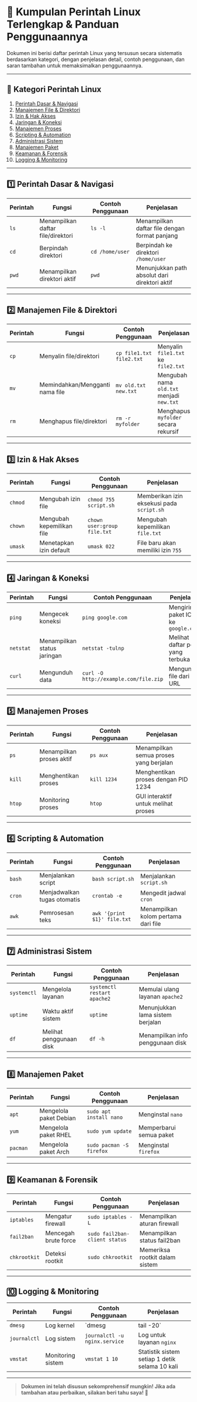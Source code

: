 # 📌 **Kumpulan Perintah Linux Terlengkap & Panduan Penggunaannya**

Dokumen ini berisi daftar perintah Linux yang tersusun secara sistematis berdasarkan kategori, dengan penjelasan detail, contoh penggunaan, dan saran tambahan untuk memaksimalkan penggunaannya.

---

## 📂 **Kategori Perintah Linux**
1. [Perintah Dasar & Navigasi](#1-perintah-dasar--navigasi)
2. [Manajemen File & Direktori](#2-manajemen-file--direktori)
3. [Izin & Hak Akses](#3-izin--hak-akses)
4. [Jaringan & Koneksi](#4-jaringan--koneksi)
5. [Manajemen Proses](#5-manajemen-proses)
6. [Scripting & Automation](#6-scripting--automation)
7. [Administrasi Sistem](#7-administrasi-sistem)
8. [Manajemen Paket](#8-manajemen-paket)
9. [Keamanan & Forensik](#9-keamanan--forensik)
10. [Logging & Monitoring](#10-logging--monitoring)

---

## 1️⃣ **Perintah Dasar & Navigasi**
| Perintah | Fungsi | Contoh Penggunaan | Penjelasan |
|----------|--------|------------------|------------|
| `ls` | Menampilkan daftar file/direktori | `ls -l` | Menampilkan daftar file dengan format panjang |
| `cd` | Berpindah direktori | `cd /home/user` | Berpindah ke direktori `/home/user` |
| `pwd` | Menampilkan direktori aktif | `pwd` | Menunjukkan path absolut dari direktori aktif |

---

## 2️⃣ **Manajemen File & Direktori**
| Perintah | Fungsi | Contoh Penggunaan | Penjelasan |
|----------|--------|------------------|------------|
| `cp` | Menyalin file/direktori | `cp file1.txt file2.txt` | Menyalin `file1.txt` ke `file2.txt` |
| `mv` | Memindahkan/Mengganti nama file | `mv old.txt new.txt` | Mengubah nama `old.txt` menjadi `new.txt` |
| `rm` | Menghapus file/direktori | `rm -r myfolder` | Menghapus `myfolder` secara rekursif |

---

## 3️⃣ **Izin & Hak Akses**
| Perintah | Fungsi | Contoh Penggunaan | Penjelasan |
|----------|--------|------------------|------------|
| `chmod` | Mengubah izin file | `chmod 755 script.sh` | Memberikan izin eksekusi pada `script.sh` |
| `chown` | Mengubah kepemilikan file | `chown user:group file.txt` | Mengubah kepemilikan `file.txt` |
| `umask` | Menetapkan izin default | `umask 022` | File baru akan memiliki izin `755` |

---

## 4️⃣ **Jaringan & Koneksi**
| Perintah | Fungsi | Contoh Penggunaan | Penjelasan |
|----------|--------|------------------|------------|
| `ping` | Mengecek koneksi | `ping google.com` | Mengirim paket ICMP ke `google.com` |
| `netstat` | Menampilkan status jaringan | `netstat -tulnp` | Melihat daftar port yang terbuka |
| `curl` | Mengunduh data | `curl -O http://example.com/file.zip` | Mengunduh file dari URL |

---

## 5️⃣ **Manajemen Proses**
| Perintah | Fungsi | Contoh Penggunaan | Penjelasan |
|----------|--------|------------------|------------|
| `ps` | Menampilkan proses aktif | `ps aux` | Menampilkan semua proses yang berjalan |
| `kill` | Menghentikan proses | `kill 1234` | Menghentikan proses dengan PID 1234 |
| `htop` | Monitoring proses | `htop` | GUI interaktif untuk melihat proses |

---

## 6️⃣ **Scripting & Automation**
| Perintah | Fungsi | Contoh Penggunaan | Penjelasan |
|----------|--------|------------------|------------|
| `bash` | Menjalankan script | `bash script.sh` | Menjalankan `script.sh` |
| `cron` | Menjadwalkan tugas otomatis | `crontab -e` | Mengedit jadwal `cron` |
| `awk` | Pemrosesan teks | `awk '{print $1}' file.txt` | Menampilkan kolom pertama dari file |

---

## 7️⃣ **Administrasi Sistem**
| Perintah | Fungsi | Contoh Penggunaan | Penjelasan |
|----------|--------|------------------|------------|
| `systemctl` | Mengelola layanan | `systemctl restart apache2` | Memulai ulang layanan `apache2` |
| `uptime` | Waktu aktif sistem | `uptime` | Menunjukkan lama sistem berjalan |
| `df` | Melihat penggunaan disk | `df -h` | Menampilkan info penggunaan disk |

---

## 8️⃣ **Manajemen Paket**
| Perintah | Fungsi | Contoh Penggunaan | Penjelasan |
|----------|--------|------------------|------------|
| `apt` | Mengelola paket Debian | `sudo apt install nano` | Menginstal `nano` |
| `yum` | Mengelola paket RHEL | `sudo yum update` | Memperbarui semua paket |
| `pacman` | Mengelola paket Arch | `sudo pacman -S firefox` | Menginstal `firefox` |

---

## 9️⃣ **Keamanan & Forensik**
| Perintah | Fungsi | Contoh Penggunaan | Penjelasan |
|----------|--------|------------------|------------|
| `iptables` | Mengatur firewall | `sudo iptables -L` | Menampilkan aturan firewall |
| `fail2ban` | Mencegah brute force | `sudo fail2ban-client status` | Menampilkan status fail2ban |
| `chkrootkit` | Deteksi rootkit | `sudo chkrootkit` | Memeriksa rootkit dalam sistem |

---

## 🔟 **Logging & Monitoring**
| Perintah | Fungsi | Contoh Penggunaan | Penjelasan |
|----------|--------|------------------|------------|
| `dmesg` | Log kernel | `dmesg | tail -20` | Menampilkan 20 log kernel terakhir |
| `journalctl` | Log sistem | `journalctl -u nginx.service` | Log untuk layanan `nginx` |
| `vmstat` | Monitoring sistem | `vmstat 1 10` | Statistik sistem setiap 1 detik selama 10 kali |

---

> **Dokumen ini telah disusun sekomprehensif mungkin! Jika ada tambahan atau perbaikan, silakan beri tahu saya! 🚀**

